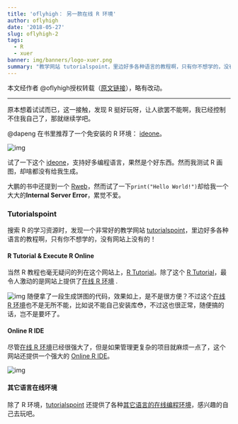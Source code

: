 ```yaml
---
title: 'oflyhigh： 另一款在线 R 环境'
author: oflyhigh
date: '2018-05-27'
slug: oflyhigh-2
tags:
  - R
  - xuer
banner: img/banners/logo-xuer.png
summary: "教学网站 tutorialspoint，里边好多各种语言的教程啊，只有你不想学的，没有网站上没有的！ "
---
```


本文经作者 @oflyhigh授权转载（[原文链接](https://steemit.com/r/@oflyhigh/r-r)），略有改动。

---

原本想着试试而已，这一接触，发现 R 挺好玩呀，让人欲罢不能啊，我已经控制不住我自己了，那就继续学吧。  

@dapeng 在书里推荐了一个免安装的 R 环境： [ideone](http://ideone.com/)。

![img](https://cdn.steemitimages.com/0x0/https://cdn.steemitimages.com/DQmaX87qvwhTaVURiFC8K22rKr14VYTtgcnzwLTQUUdnVSk/image.png)  

试了一下这个 [ideone](http://ideone.com/)，支持好多编程语言，果然是个好东西。然而我测试 R 画图，却啥都没有给我生成。

大鹏的书中还提到一个 [Rweb](http://pbil.univ-lyon1.fr/Rweb/)，然而试了一下`print("Hello World!")`却给我一个大大的**Internal Server Error**，累觉不爱。

### Tutorialspoint 

搜索 R 的学习资源时，发现一个非常好的教学网站 [tutorialspoint](https://www.tutorialspoint.com/index.htm)，里边好多各种语言的教程啊，只有你不想学的，没有网站上没有的！ 

#### R Tutorial & Execute R Online 

当然 R 教程也毫无疑问的列在这个网站上，[R Tutorial](https://www.tutorialspoint.com/r/index.htm)。除了这个 [R Tutorial](https://www.tutorialspoint.com/r/index.htm)，最令人激动的是网站上提供了[在线 R 环境](https://www.tutorialspoint.com/execute_r_online.php) .

![img](https://cdn.steemitimages.com/0x0/https://cdn.steemitimages.com/DQmULNEof836YCum6PtcjGH8DLRMXySbL31WY8ZPaGThPJG/image.png)  随便拿了一段生成饼图的代码，效果如上，是不是很方便？不过这个[在线 R 环境](https://www.tutorialspoint.com/execute_r_online.php)也不是无所不能，比如说不能自己安装库😳，不过这也很正常，随便搞的话，岂不是要坏了。

#### Online R IDE 

尽管[在线 R 环境](https://www.tutorialspoint.com/execute_r_online.php)已经很强大了，但是如果管理更复杂的项目就麻烦一点了，这个网站还提供一个强大的 [Online R IDE](https://www.tutorialspoint.com/online_r_ide.php)。

![img](https://cdn.steemitimages.com/0x0/https://cdn.steemitimages.com/DQmPYRgLVuDcPSoNgwEJpPjBzynFGWrGzP8Nq8h9dvuiTpD/image.png) 

#### 其它语言在线环境 

除了 R 环境，[tutorialspoint](https://www.tutorialspoint.com/index.htm) 还提供了各种[其它语言的在线编程环境](https://www.tutorialspoint.com/codingground.htm)，感兴趣的自己去玩吧。

